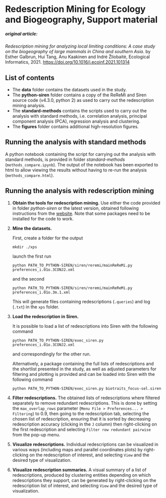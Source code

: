 # Redescription Mining for Ecology and Biogeography, Support material

##### original article:
*Redescription mining for analyzing local limiting conditions: A case study on the biogeography of large mammals in China and southern Asia*. by Esther Galbrun, Hui Tang, Anu Kaakinen and Indrė Žliobaitė, Ecological Informatics, 2021. https://doi.org/10.1016/j.ecoinf.2021.101314

## List of contents

- The **data** folder contains the datasets used in the study.
- The **python-siren** folder contains a copy of the ReReMi and Siren source code (v4.3.0, python 2) as used to carry out the redescription mining analysis.
- The **standard-methods** contains the scripts used to carry out the analysis with standard methods, i.e. correlation analysis, principal component analysis (PCA), regression analysis and clustering.
- The **figures** folder contains additional high-resolution figures.

## Running the analysis with standard methods

A python notebook containing the script for carrying out the analysis with standard methods, is provided in folder *standard-methods* (`methods_compare.ipynb`). The output of the notebook has been exported to html to allow viewing the results without having to re-run the analysis (`methods_compare.html`). 


## Running the analysis with redescription mining

1. **Obtain the tools for redescription mining.** 
    Use either the code provided in folder *python-siren* or the latest version, obtained following instructions from the [website](http://cs.uef.fi/siren/main/download.html). Note that some packages need to be installed for the code to work.

2. **Mine the datasets.**

    
    First, create a folder for the output

    ```
    mkdir ./xps
    ```

    launch the first run

    ```
    python PATH_TO_PYTHON-SIREN/siren/reremi/mainReReMi.py preferences_i.01o.3CONJ2.xml
    ```

    and the second

    ```
    python PATH_TO_PYTHON-SIREN/siren/reremi/mainReReMi.py preferences_i.01o.3m.1.xml
    ```

    This will generate files containing redescriptions (`.queries`) and log (`.txt`) in the `xps` folder.

3. **Load the redescription in Siren.**

    It is possible to load a list of redescriptions into Siren with the following command

    ```
    python PATH_TO_PYTHON-SIREN/exec_siren.py preferences_i.01o.3CONJ2.xml
    ```

    and correspondingly for the other run.

    Alternatively, a package containing the full lists of redescriptions and the shortlist presented in the study, as well as adjusted parameters for filtering and plotting is provided and can be loaded into Siren with the following command

    ```
    python PATH_TO_PYTHON-SIREN/exec_siren.py biotraits_focus-sel.siren
    ```

4. **Filter redescriptions.**
    The obtained lists of redescriptions where filtered separately to remove redundant redescriptions. This is done by setting the `max_overlap_rows` parameter (`Menu File > Preferences... > Filtering`) to 0.9, then going to the redescription tab, selecting the chosen list of redescription, ensuring that it is sorted by decreasing redescription accuracy (clicking in the `J` column) then right-clicking on the first redescription and selecting `Filter row redundant pairwise` from the pop-up menu.

5. **Visualize redescriptions.**
    Individual redescriptions can be visualized in various ways (including maps and parallel coordinates plots) by right-clicking on the redescription of interest, and selecting `View` and the desired type of visualization.

6. **Visualize redescription summaries.**
    A visual summary of a list of redescriptions, produced by clustering entities depending on which redescriptions they support, can be generated by right-clicking on the redescription list of interest, and selecting `View` and the desired type of visualization.
